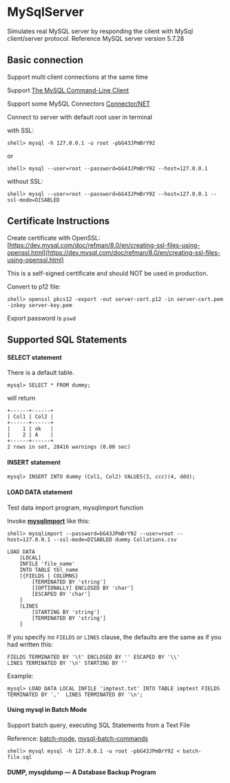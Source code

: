 # MySqlServer
Simulates real MySQL server by responding the cilent with MySql client/server protocol. Reference MySQL server version 5.7.28

## Basic connection

Support multi client connections at the same time

Support [The MySQL Command-Line Client](https://dev.mysql.com/doc/refman/5.7/en/mysql.html)

Support some MySQL Connectors [Connector/NET](https://dev.mysql.com/doc/connector-net/en/)

Connect to server with default root user in terminal 

with SSL:

```shell
shell> mysql -h 127.0.0.1 -u root -pbG43JPmBrY92
```
or
```shell
shell> mysql --user=root --password=bG43JPmBrY92 --host=127.0.0.1
```
without SSL: 

```shell
shell> mysql --user=root --password=bG43JPmBrY92 --host=127.0.0.1 --ssl-mode=DISABLED
```

## Certificate Instructions

Create certificate with OpenSSL: [https://dev.mysql.com/doc/refman/8.0/en/creating-ssl-files-using-openssl.html](https://dev.mysql.com/doc/refman/8.0/en/creating-ssl-files-using-openssl.html)

This is a self-signed certificate and should NOT be used in production.

Convert to p12 file: 

```shell
shell> openssl pkcs12 -export -out server-cert.p12 -in server-cert.pem -inkey server-key.pem
```

Export password is `pswd`

## Supported SQL Statements

#### SELECT statement

There is a default table.

```mysql
mysql> SELECT * FROM dummy;
```
will return
```
+------+------+
| Col1 | Col2 |
+------+------+
|    1 | ok   |
|    2 | A    |
+------+------+
2 rows in set, 28416 warnings (0.00 sec)
```

#### INSERT statement

```mysql
mysql> INSERT INTO dummy (Col1, Col2) VALUES(3, ccc)(4, ddd);
```

#### LOAD DATA statement

Test data import program, mysqlimport function

Invoke [**mysqlimport**](https://dev.mysql.com/doc/refman/5.7/en/mysqlimport.html) like this: 

```shell
shell> mysqlimport --password=bG43JPmBrY92 --user=root --host=127.0.0.1 --ssl-mode=DISABLED dummy Collations.csv
```

```mysql
LOAD DATA
    [LOCAL]
    INFILE 'file_name'
    INTO TABLE tbl_name
    [{FIELDS | COLUMNS}
        [TERMINATED BY 'string']
        [[OPTIONALLY] ENCLOSED BY 'char']
        [ESCAPED BY 'char']
    ]
    [LINES
        [STARTING BY 'string']
        [TERMINATED BY 'string']
    ]
```

If you specify no `FIELDS` or `LINES` clause, the defaults are the same as if you had written this:

```mysql
FIELDS TERMINATED BY '\t' ENCLOSED BY '' ESCAPED BY '\\'
LINES TERMINATED BY '\n' STARTING BY ''
```

Example:

```mysql
mysql> LOAD DATA LOCAL INFILE 'imptest.txt' INTO TABLE imptest FIELDS TERMINATED BY ','  LINES TERMINATED BY '\n';
```

#### Using mysql in Batch Mode

Support batch query, executing SQL Statements from a Text File

Reference: [batch-mode](https://dev.mysql.com/doc/refman/5.7/en/batch-mode.html), [mysql-batch-commands](https://dev.mysql.com/doc/refman/5.7/en/mysql-batch-commands.html)

```shell
shell> mysql mysql -h 127.0.0.1 -u root -pbG43JPmBrY92 < batch-file.sql
```



#### DUMP, mysqldump — A Database Backup Program




